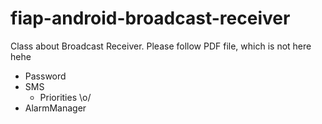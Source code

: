 # fiap-android-broadcast-receiver

Class about Broadcast Receiver. Please follow PDF file, which is not here hehe

- Password
- SMS
  - Priorities \o/
- AlarmManager